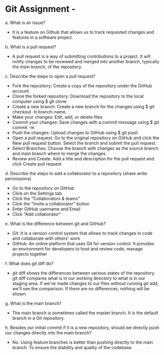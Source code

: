 # Git Assignment - <Maggielyll>

a. What is an issue?
- It is a feature on Github that allows us to track requested changes and features in a software project.

b. What is a pull request?
- A pull request is a way of submitting contributions to a project. It will notify changes to be reviewed and merged into another branch, typically the main branch, of the repository.

c. Describe the steps to open a pull request?
- Fork the repository: Create a copy of the repository under the GitHub account.
- Clone the forked repository: Download the repository to the local computer using $ git clone
- Create a new branch: Create a new branch for the changes using $ git checkout -b branch-name.
- Make your changes: Edit, add, or delete files
- Commit your changes: Save changes with a commit message using $ git commit -m
- Push the changes: Upload changes to GitHub using $ git push
- Open a pull request: Go to the original repository on GitHub and click the New pull request button. Select the branch and submit the pull request.
- Select Branches: Choose the branch with changes as the source branch and main branch where to merge the changes.
- Review and Create: Add a title and description for the pull request and click Create pull request

d. Describe the steps to add a collaborator to a repository (share write permissions)
- Go to the repository on GitHub
- Click on the Settings tab
- Click the "Collaborators & teams"
- Click the "Invite a collaborator" button
- Enter GitHub username and Email
- Click "Add collaborator"

e. What is the difference between git and GitHub?
- Git: It is a version control system that allows to track changes in code and collaborate with others' work
- GitHub: An online platform that uses Git for version control. It provides an environment for developers to host and review code, manage projects together

f. What does git diff do?
- git diff shows the differences between various states of the repository. git diff compares what is in our working directory to what is in our staging area. If we've made changes to our files without running git add, we'll see the comparison. If there are no differences, nothing will be shown

g. What is the main branch?
- The main branch is sometimes called the master branch. It is the default branch in a Git repository.

h. Besides our initial commit if it is a new repository, should we directly push our changes directly into the main branch?
- No. Using feature branches is better than pushing directly to the main branch. To ensure the stability and quality of the codebase.
